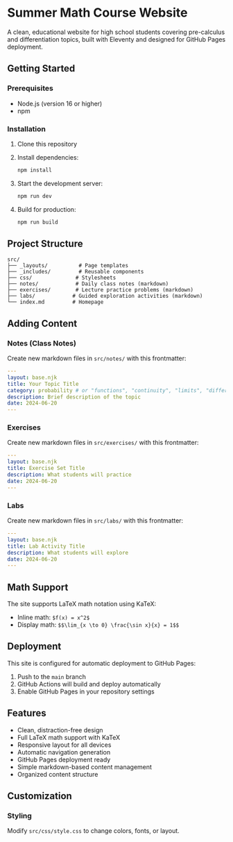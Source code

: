 # Summer Math Course Website

A clean, educational website for high school students covering pre-calculus and differentiation topics, built with Eleventy and designed for GitHub Pages deployment.

## Getting Started

### Prerequisites
- Node.js (version 16 or higher)
- npm

### Installation

1. Clone this repository
2. Install dependencies:
   ```bash
   npm install
   ```

3. Start the development server:
   ```bash
   npm run dev
   ```

4. Build for production:
   ```bash
   npm run build
   ```

## Project Structure

```
src/
├── _layouts/          # Page templates
├── _includes/         # Reusable components
├── css/              # Stylesheets
├── notes/            # Daily class notes (markdown)
├── exercises/        # Lecture practice problems (markdown)
├── labs/            # Guided exploration activities (markdown)
└── index.md         # Homepage
```

## Adding Content

### Notes (Class Notes)
Create new markdown files in `src/notes/` with this frontmatter:
```yaml
---
layout: base.njk
title: Your Topic Title
category: probability # or "functions", "continuity", "limits", "differentiation"
description: Brief description of the topic
date: 2024-06-20
---
```

### Exercises
Create new markdown files in `src/exercises/` with this frontmatter:
```yaml
---
layout: base.njk
title: Exercise Set Title
description: What students will practice
date: 2024-06-20
---
```

### Labs
Create new markdown files in `src/labs/` with this frontmatter:
```yaml
---
layout: base.njk
title: Lab Activity Title
description: What students will explore
date: 2024-06-20
---
```

## Math Support

The site supports LaTeX math notation using KaTeX:

- Inline math: `$f(x) = x^2$`
- Display math: `$$\lim_{x \to 0} \frac{\sin x}{x} = 1$$`

## Deployment

This site is configured for automatic deployment to GitHub Pages:

1. Push to the `main` branch
2. GitHub Actions will build and deploy automatically
3. Enable GitHub Pages in your repository settings

## Features

- Clean, distraction-free design
- Full LaTeX math support with KaTeX
- Responsive layout for all devices
- Automatic navigation generation
- GitHub Pages deployment ready
- Simple markdown-based content management
- Organized content structure 

## Customization

### Styling
Modify `src/css/style.css` to change colors, fonts, or layout.

